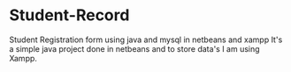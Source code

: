 # Student-Record
Student Registration form using java and mysql in netbeans and xampp
It's a simple java project done in netbeans and to store data's I am using Xampp. 
